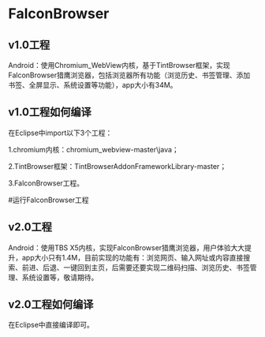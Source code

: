 # FalconBrowser
## v1.0工程
Android：使用Chromium_WebView内核，基于TintBrowser框架，实现FalconBrowser猎鹰浏览器，包括浏览器所有功能（浏览历史、书签管理、添加书签、全屏显示、系统设置等功能），app大小有34M。

## v1.0工程如何编译
在Eclipse中import以下3个工程：

1.chromium内核：chromium_webview-master\java；

2.TintBrowser框架：TintBrowserAddonFrameworkLibrary-master；

3.FalconBrowser工程。

#运行FalconBrowser工程


## v2.0工程
Android：使用TBS X5内核，实现FalconBrowser猎鹰浏览器，用户体验大大提升，app大小只有1.4M，目前实现的功能有：浏览网页、输入网址或内容直接搜索、前进、后退、一键回到主页，后需要还要实现二维码扫描、浏览历史、书签管理、系统设置等，敬请期待。

## v2.0工程如何编译
在Eclipse中直接编译即可。

